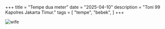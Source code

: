 +++
title = "Tempe dua meter"
date = "2025-04-10"
description = "Toni 99 Kapolres Jakarta Timur."
tags = [
    "tempe",
    "bebek",
]
+++

![wife](images/wife.png)
